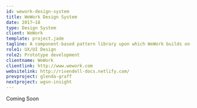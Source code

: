 ```yaml
---
id: wework-design-system
title: WeWork Design System
date: 2017–18
type: Design System
client: WeWork
template: project.jade
tagline: A component-based pattern library upon which WeWork builds on-brand, accessible and consistent products that embody our digital brand guidelines.
role1: UX/UI Design
role2: Prototype development
clientname: WeWork
clientlink: http://www.wework.com
websitelink: http://rivendell-docs.netlify.com/
prevproject: glenda-graff
nextproject: wgsn-insight
---
```


Coming Soon